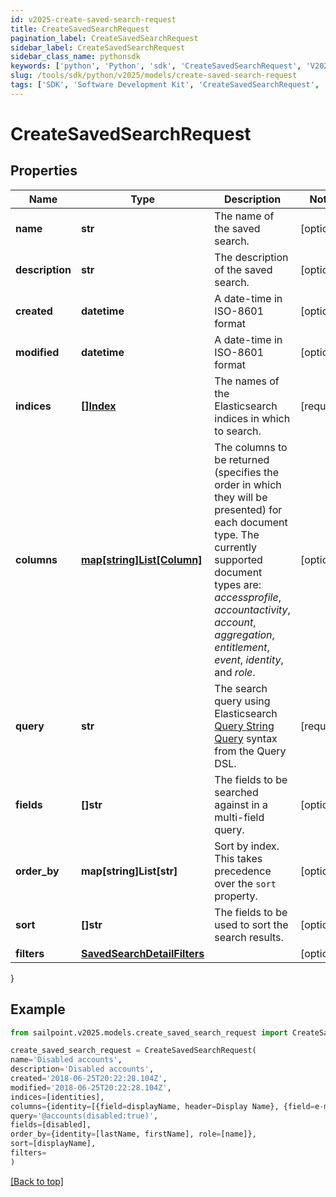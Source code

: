 ```yaml
---
id: v2025-create-saved-search-request
title: CreateSavedSearchRequest
pagination_label: CreateSavedSearchRequest
sidebar_label: CreateSavedSearchRequest
sidebar_class_name: pythonsdk
keywords: ['python', 'Python', 'sdk', 'CreateSavedSearchRequest', 'V2025CreateSavedSearchRequest'] 
slug: /tools/sdk/python/v2025/models/create-saved-search-request
tags: ['SDK', 'Software Development Kit', 'CreateSavedSearchRequest', 'V2025CreateSavedSearchRequest']
---
```


# CreateSavedSearchRequest


## Properties

Name | Type | Description | Notes
------------ | ------------- | ------------- | -------------
**name** | **str** | The name of the saved search.  | [optional] 
**description** | **str** | The description of the saved search.  | [optional] 
**created** | **datetime** | A date-time in ISO-8601 format | [optional] 
**modified** | **datetime** | A date-time in ISO-8601 format | [optional] 
**indices** | [**[]Index**](index) | The names of the Elasticsearch indices in which to search.  | [required]
**columns** | [**map[string]List[Column]**](https://docs.python.org/3/tutorial/datastructures.html#more-on-lists) | The columns to be returned (specifies the order in which they will be presented) for each document type.  The currently supported document types are: _accessprofile_, _accountactivity_, _account_, _aggregation_, _entitlement_, _event_, _identity_, and _role_.  | [optional] 
**query** | **str** | The search query using Elasticsearch [Query String Query](https://www.elastic.co/guide/en/elasticsearch/reference/5.2/query-dsl-query-string-query.html#query-string) syntax from the Query DSL.  | [required]
**fields** | **[]str** | The fields to be searched against in a multi-field query.  | [optional] 
**order_by** | **map[string]List[str]** | Sort by index. This takes precedence over the `sort` property.  | [optional] 
**sort** | **[]str** | The fields to be used to sort the search results.  | [optional] 
**filters** | [**SavedSearchDetailFilters**](saved-search-detail-filters) |  | [optional] 
}

## Example

```python
from sailpoint.v2025.models.create_saved_search_request import CreateSavedSearchRequest

create_saved_search_request = CreateSavedSearchRequest(
name='Disabled accounts',
description='Disabled accounts',
created='2018-06-25T20:22:28.104Z',
modified='2018-06-25T20:22:28.104Z',
indices=[identities],
columns={identity=[{field=displayName, header=Display Name}, {field=e-mail, header=Work Email}]},
query='@accounts(disabled:true)',
fields=[disabled],
order_by={identity=[lastName, firstName], role=[name]},
sort=[displayName],
filters=
)

```
[[Back to top]](#) 

